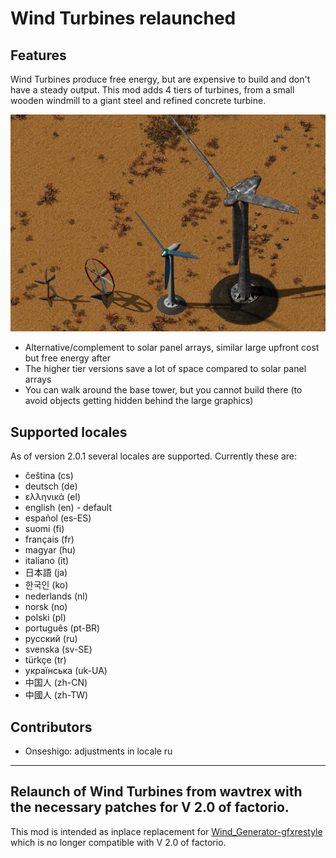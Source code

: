 # Wind Turbines relaunched
## Features
Wind Turbines produce free energy, but are expensive to build and don't have a steady output.
This mod adds 4 tiers of turbines, from a small wooden windmill to a giant steel and refined concrete turbine.

![wind turbines](https://github.com/xyzzycgn/Wind-Turbines-relaunched/blob/main/turbines.jpg?raw=true)
- Alternative/complement to solar panel arrays, similar large upfront cost but free energy after
- The higher tier versions save a lot of space compared to solar panel arrays
- You can walk around the base tower, but you cannot build there (to avoid objects getting hidden behind the large graphics)

## Supported locales
As of version 2.0.1 several locales are supported. Currently these are:
- čeština (cs)
- deutsch (de)
- ελληνικά (el)
- english (en) - default
- español (es-ES)
- suomi (fi)
- français (fr)
- magyar (hu)
- italiano (it)
- 日本語 (ja)
- 한국인 (ko)
- nederlands (nl)
- norsk (no)
- polski (pl)
- português (pt-BR)
- русский (ru)
- svenska (sv-SE)
- türkçe (tr)
- українська (uk-UA)
- 中国人 (zh-CN)
- 中國人 (zh-TW)

## Contributors
- Onseshigo: adjustments in locale ru

----
## Relaunch of Wind Turbines from wavtrex with the necessary patches for V 2.0 of factorio.
This mod is intended as inplace replacement for [Wind_Generator-gfxrestyle](https://mods.factorio.com/mod/Wind_Generator-gfxrestyle) 
which is no longer compatible with V 2.0 of factorio.

